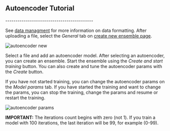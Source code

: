 <h2 id="auto-tut">Autoencoder Tutorial</h2>
-------------------------------------------

See [data managment](/help/data/) for more information on data formatting.
After uploading a file, select the *General* tab on [create new ensemble page](/train-ensemble/new/).

![autoencoder new](/static/img/help/autoencoder_new.png)

Select a file and add an autoencoder model. After selecting an autoencoder, you can create an
ensemble.  Start the ensemble using the *Create and start training* button.  You can also create and
tune the autoencoder params with the *Create* button.

If you have not started training, you can change the autoencoder params on the *Model
params* tab.  If you have started the training and want to change the params, you can stop the training, 
change the params and resume or restart the training.

![autoencoder params](/static/img/help/autoencoder_params.png)

**IMPORTANT:** The iterations count begins with zero (not 1).  If you train a model with 100 iterations, 
the last iteration will be 99, for example (0-99).
